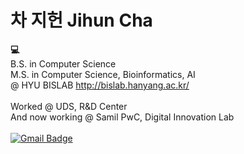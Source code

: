 # 차 지헌 Jihun Cha

<strong>💻</strong><br>
B.S. in Computer Science <br>
M.S. in Computer Science, Bioinformatics, AI<br>
@ HYU BISLAB http://bislab.hanyang.ac.kr/
<br><br>
Worked @ UDS, R&D Center<br>
And now working @ Samil PwC, Digital Innovation Lab
<br><br>
[![Gmail Badge](https://img.shields.io/badge/Gmail-d14836?style=flat-square&logo=Gmail&logoColor=white&link=mailto:jjuhee0913@gmail.com)](mailto:chafloats@gmail.com)

